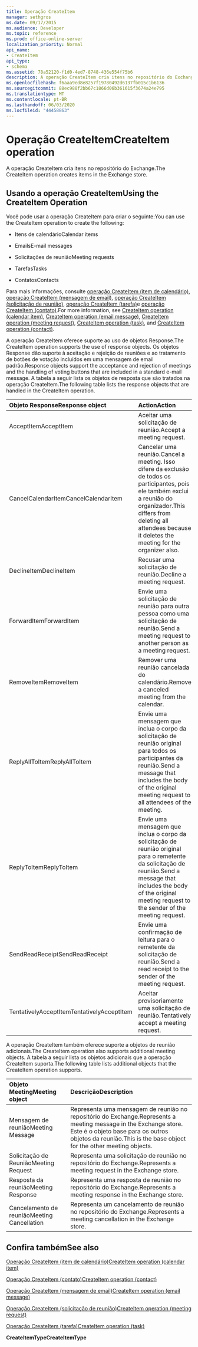 ```yaml
---
title: Operação CreateItem
manager: sethgros
ms.date: 09/17/2015
ms.audience: Developer
ms.topic: reference
ms.prod: office-online-server
localization_priority: Normal
api_name:
- CreateItem
api_type:
- schema
ms.assetid: 78a52120-f1d0-4ed7-8748-436e554f75b6
description: A operação CreateItem cria itens no repositório do Exchange.
ms.openlocfilehash: f6aaa9ed8e8257f19780492d6137fb015c1b6136
ms.sourcegitcommit: 88ec988f2bb67c1866d06b361615f3674a24e795
ms.translationtype: MT
ms.contentlocale: pt-BR
ms.lasthandoff: 06/03/2020
ms.locfileid: "44458863"
---
```

# <a name="createitem-operation"></a><span data-ttu-id="0bd25-103">Operação CreateItem</span><span class="sxs-lookup"><span data-stu-id="0bd25-103">CreateItem operation</span></span>

<span data-ttu-id="0bd25-104">A operação CreateItem cria itens no repositório do Exchange.</span><span class="sxs-lookup"><span data-stu-id="0bd25-104">The CreateItem operation creates items in the Exchange store.</span></span>
  
## <a name="using-the-createitem-operation"></a><span data-ttu-id="0bd25-105">Usando a operação CreateItem</span><span class="sxs-lookup"><span data-stu-id="0bd25-105">Using the CreateItem Operation</span></span>

<span data-ttu-id="0bd25-106">Você pode usar a operação CreateItem para criar o seguinte:</span><span class="sxs-lookup"><span data-stu-id="0bd25-106">You can use the CreateItem operation to create the following:</span></span>
  
- <span data-ttu-id="0bd25-107">Itens de calendário</span><span class="sxs-lookup"><span data-stu-id="0bd25-107">Calendar items</span></span>
    
- <span data-ttu-id="0bd25-108">Emails</span><span class="sxs-lookup"><span data-stu-id="0bd25-108">E-mail messages</span></span>
    
- <span data-ttu-id="0bd25-109">Solicitações de reunião</span><span class="sxs-lookup"><span data-stu-id="0bd25-109">Meeting requests</span></span>
    
- <span data-ttu-id="0bd25-110">Tarefas</span><span class="sxs-lookup"><span data-stu-id="0bd25-110">Tasks</span></span>
    
- <span data-ttu-id="0bd25-111">Contatos</span><span class="sxs-lookup"><span data-stu-id="0bd25-111">Contacts</span></span>
    
<span data-ttu-id="0bd25-112">Para mais informações, consulte [operação CreateItem (item de calendário)](createitem-operation-calendar-item.md), [operação CreateItem (mensagem de email)](createitem-operation-email-message.md), [operação CreateItem (solicitação de reunião)](createitem-operation-meeting-request.md), [operação CreateItem (tarefa)](createitem-operation-task.md)e [operação CreateItem (contato)](createitem-operation-contact.md).</span><span class="sxs-lookup"><span data-stu-id="0bd25-112">For more information, see [CreateItem operation (calendar item)](createitem-operation-calendar-item.md), [CreateItem operation (email message)](createitem-operation-email-message.md), [CreateItem operation (meeting request)](createitem-operation-meeting-request.md), [CreateItem operation (task)](createitem-operation-task.md), and [CreateItem operation (contact)](createitem-operation-contact.md).</span></span>
  
<span data-ttu-id="0bd25-113">A operação CreateItem oferece suporte ao uso de objetos Response.</span><span class="sxs-lookup"><span data-stu-id="0bd25-113">The CreateItem operation supports the use of response objects.</span></span> <span data-ttu-id="0bd25-114">Os objetos Response dão suporte à aceitação e rejeição de reuniões e ao tratamento de botões de votação incluídos em uma mensagem de email padrão.</span><span class="sxs-lookup"><span data-stu-id="0bd25-114">Response objects support the acceptance and rejection of meetings and the handling of voting buttons that are included in a standard e-mail message.</span></span> <span data-ttu-id="0bd25-115">A tabela a seguir lista os objetos de resposta que são tratados na operação CreateItem.</span><span class="sxs-lookup"><span data-stu-id="0bd25-115">The following table lists the response objects that are handled in the CreateItem operation.</span></span>
  
|<span data-ttu-id="0bd25-116">**Objeto Response**</span><span class="sxs-lookup"><span data-stu-id="0bd25-116">**Response object**</span></span>|<span data-ttu-id="0bd25-117">**Action**</span><span class="sxs-lookup"><span data-stu-id="0bd25-117">**Action**</span></span>|
|:-----|:-----|
|<span data-ttu-id="0bd25-118">AcceptItem</span><span class="sxs-lookup"><span data-stu-id="0bd25-118">AcceptItem</span></span>  <br/> |<span data-ttu-id="0bd25-119">Aceitar uma solicitação de reunião.</span><span class="sxs-lookup"><span data-stu-id="0bd25-119">Accept a meeting request.</span></span>  <br/> |
|<span data-ttu-id="0bd25-120">CancelCalendarItem</span><span class="sxs-lookup"><span data-stu-id="0bd25-120">CancelCalendarItem</span></span>  <br/> |<span data-ttu-id="0bd25-121">Cancelar uma reunião.</span><span class="sxs-lookup"><span data-stu-id="0bd25-121">Cancel a meeting.</span></span> <span data-ttu-id="0bd25-122">Isso difere da exclusão de todos os participantes, pois ele também exclui a reunião do organizador.</span><span class="sxs-lookup"><span data-stu-id="0bd25-122">This differs from deleting all attendees because it deletes the meeting for the organizer also.</span></span>  <br/> |
|<span data-ttu-id="0bd25-123">DeclineItem</span><span class="sxs-lookup"><span data-stu-id="0bd25-123">DeclineItem</span></span>  <br/> |<span data-ttu-id="0bd25-124">Recusar uma solicitação de reunião.</span><span class="sxs-lookup"><span data-stu-id="0bd25-124">Decline a meeting request.</span></span>  <br/> |
|<span data-ttu-id="0bd25-125">ForwardItem</span><span class="sxs-lookup"><span data-stu-id="0bd25-125">ForwardItem</span></span>  <br/> |<span data-ttu-id="0bd25-126">Envie uma solicitação de reunião para outra pessoa como uma solicitação de reunião.</span><span class="sxs-lookup"><span data-stu-id="0bd25-126">Send a meeting request to another person as a meeting request.</span></span>  <br/> |
|<span data-ttu-id="0bd25-127">RemoveItem</span><span class="sxs-lookup"><span data-stu-id="0bd25-127">RemoveItem</span></span>  <br/> |<span data-ttu-id="0bd25-128">Remover uma reunião cancelada do calendário.</span><span class="sxs-lookup"><span data-stu-id="0bd25-128">Remove a canceled meeting from the calendar.</span></span>  <br/> |
|<span data-ttu-id="0bd25-129">ReplyAllToItem</span><span class="sxs-lookup"><span data-stu-id="0bd25-129">ReplyAllToItem</span></span>  <br/> |<span data-ttu-id="0bd25-130">Envie uma mensagem que inclua o corpo da solicitação de reunião original para todos os participantes da reunião.</span><span class="sxs-lookup"><span data-stu-id="0bd25-130">Send a message that includes the body of the original meeting request to all attendees of the meeting.</span></span>  <br/> |
|<span data-ttu-id="0bd25-131">ReplyToItem</span><span class="sxs-lookup"><span data-stu-id="0bd25-131">ReplyToItem</span></span>  <br/> |<span data-ttu-id="0bd25-132">Envie uma mensagem que inclua o corpo da solicitação de reunião original para o remetente da solicitação de reunião.</span><span class="sxs-lookup"><span data-stu-id="0bd25-132">Send a message that includes the body of the original meeting request to the sender of the meeting request.</span></span>  <br/> |
|<span data-ttu-id="0bd25-133">SendReadReceipt</span><span class="sxs-lookup"><span data-stu-id="0bd25-133">SendReadReceipt</span></span>  <br/> |<span data-ttu-id="0bd25-134">Envie uma confirmação de leitura para o remetente da solicitação de reunião.</span><span class="sxs-lookup"><span data-stu-id="0bd25-134">Send a read receipt to the sender of the meeting request.</span></span>  <br/> |
|<span data-ttu-id="0bd25-135">TentativelyAcceptItem</span><span class="sxs-lookup"><span data-stu-id="0bd25-135">TentativelyAcceptItem</span></span>  <br/> |<span data-ttu-id="0bd25-136">Aceitar provisoriamente uma solicitação de reunião.</span><span class="sxs-lookup"><span data-stu-id="0bd25-136">Tentatively accept a meeting request.</span></span>  <br/> |
   
<span data-ttu-id="0bd25-137">A operação CreateItem também oferece suporte a objetos de reunião adicionais.</span><span class="sxs-lookup"><span data-stu-id="0bd25-137">The CreateItem operation also supports additional meeting objects.</span></span> <span data-ttu-id="0bd25-138">A tabela a seguir lista os objetos adicionais que a operação CreateItem suporta.</span><span class="sxs-lookup"><span data-stu-id="0bd25-138">The following table lists additional objects that the CreateItem operation supports.</span></span>
  
|<span data-ttu-id="0bd25-139">**Objeto Meeting**</span><span class="sxs-lookup"><span data-stu-id="0bd25-139">**Meeting object**</span></span>|<span data-ttu-id="0bd25-140">**Descrição**</span><span class="sxs-lookup"><span data-stu-id="0bd25-140">**Description**</span></span>|
|:-----|:-----|
|<span data-ttu-id="0bd25-141">Mensagem de reunião</span><span class="sxs-lookup"><span data-stu-id="0bd25-141">Meeting Message</span></span>  <br/> |<span data-ttu-id="0bd25-142">Representa uma mensagem de reunião no repositório do Exchange.</span><span class="sxs-lookup"><span data-stu-id="0bd25-142">Represents a meeting message in the Exchange store.</span></span> <span data-ttu-id="0bd25-143">Este é o objeto base para os outros objetos da reunião.</span><span class="sxs-lookup"><span data-stu-id="0bd25-143">This is the base object for the other meeting objects.</span></span>  <br/> |
|<span data-ttu-id="0bd25-144">Solicitação de Reunião</span><span class="sxs-lookup"><span data-stu-id="0bd25-144">Meeting Request</span></span>  <br/> |<span data-ttu-id="0bd25-145">Representa uma solicitação de reunião no repositório do Exchange.</span><span class="sxs-lookup"><span data-stu-id="0bd25-145">Represents a meeting request in the Exchange store.</span></span>  <br/> |
|<span data-ttu-id="0bd25-146">Resposta da reunião</span><span class="sxs-lookup"><span data-stu-id="0bd25-146">Meeting Response</span></span>  <br/> |<span data-ttu-id="0bd25-147">Representa uma resposta de reunião no repositório do Exchange.</span><span class="sxs-lookup"><span data-stu-id="0bd25-147">Represents a meeting response in the Exchange store.</span></span>  <br/> |
|<span data-ttu-id="0bd25-148">Cancelamento de reunião</span><span class="sxs-lookup"><span data-stu-id="0bd25-148">Meeting Cancellation</span></span>  <br/> |<span data-ttu-id="0bd25-149">Representa um cancelamento de reunião no repositório do Exchange.</span><span class="sxs-lookup"><span data-stu-id="0bd25-149">Represents a meeting cancellation in the Exchange store.</span></span>  <br/> |
   
## <a name="see-also"></a><span data-ttu-id="0bd25-150">Confira também</span><span class="sxs-lookup"><span data-stu-id="0bd25-150">See also</span></span>



[<span data-ttu-id="0bd25-151">Operação CreateItem (item de calendário)</span><span class="sxs-lookup"><span data-stu-id="0bd25-151">CreateItem operation (calendar item)</span></span>](createitem-operation-calendar-item.md)
  
[<span data-ttu-id="0bd25-152">Operação CreateItem (contato)</span><span class="sxs-lookup"><span data-stu-id="0bd25-152">CreateItem operation (contact)</span></span>](createitem-operation-contact.md)
  
[<span data-ttu-id="0bd25-153">Operação CreateItem (mensagem de email)</span><span class="sxs-lookup"><span data-stu-id="0bd25-153">CreateItem operation (email message)</span></span>](createitem-operation-email-message.md)
  
[<span data-ttu-id="0bd25-154">Operação CreateItem (solicitação de reunião)</span><span class="sxs-lookup"><span data-stu-id="0bd25-154">CreateItem operation (meeting request)</span></span>](createitem-operation-meeting-request.md)
  
[<span data-ttu-id="0bd25-155">Operação CreateItem (tarefa)</span><span class="sxs-lookup"><span data-stu-id="0bd25-155">CreateItem operation (task)</span></span>](createitem-operation-task.md)
  
 <span data-ttu-id="0bd25-156">**CreateItemType**</span><span class="sxs-lookup"><span data-stu-id="0bd25-156">**CreateItemType**</span></span>

